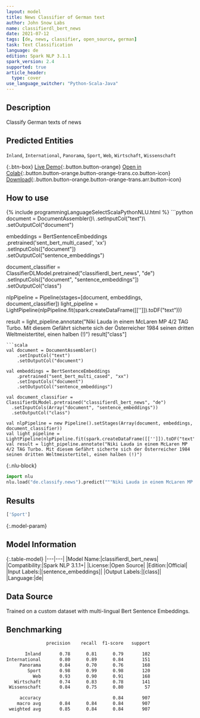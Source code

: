 ```yaml
---
layout: model
title: News Classifier of German text
author: John Snow Labs
name: classifierdl_bert_news
date: 2021-07-12
tags: [de, news, classifier, open_source, german]
task: Text Classification
language: de
edition: Spark NLP 3.1.1
spark_version: 2.4
supported: true
article_header:
  type: cover
use_language_switcher: "Python-Scala-Java"
---
```


## Description

Classify German texts of news

## Predicted Entities

`Inland`, `International`, `Panorama`, `Sport`, `Web`, `Wirtschaft`, `Wissenschaft`

{:.btn-box}
[Live Demo](https://demo.johnsnowlabs.com/public/CLASSIFICATION_DE_NEWS/){:.button.button-orange}
[Open in Colab](https://colab.research.google.com/github/JohnSnowLabs/spark-nlp-workshop/blob/master/tutorials/streamlit_notebooks/CLASSIFICATION_DE_NEWS.ipynb){:.button.button-orange.button-orange-trans.co.button-icon}
[Download](https://s3.amazonaws.com/auxdata.johnsnowlabs.com/public/models/classifierdl_bert_news_de_3.1.1_2.4_1626079085859.zip){:.button.button-orange.button-orange-trans.arr.button-icon}

## How to use



<div class="tabs-box" markdown="1">
{% include programmingLanguageSelectScalaPythonNLU.html %}
```python
document = DocumentAssembler()\
    .setInputCol("text")\
    .setOutputCol("document")

embeddings = BertSentenceEmbeddings\
  .pretrained('sent_bert_multi_cased', 'xx') \
  .setInputCols(["document"])\
  .setOutputCol("sentence_embeddings")

document_classifier = ClassifierDLModel.pretrained("classifierdl_bert_news", "de") \
  .setInputCols(["document", "sentence_embeddings"]) \
  .setOutputCol("class")

nlpPipeline = Pipeline(stages=[document, embeddings, document_classifier])
light_pipeline = LightPipeline(nlpPipeline.fit(spark.createDataFrame([['']]).toDF("text")))

result = light_pipeline.annotate("Niki Lauda in einem McLaren MP 4/2 TAG Turbo. Mit diesem Gefährt sicherte sich der Österreicher 1984 seinen dritten Weltmeistertitel, einen halben (!)")
result["class"]
```
```scala
val document = DocumentAssembler()
    .setInputCol("text")
    .setOutputCol("document")

val embeddings = BertSentenceEmbeddings
    .pretrained("sent_bert_multi_cased", "xx") 
    .setInputCols("document")
    .setOutputCol("sentence_embeddings")

val document_classifier = ClassifierDLModel.pretrained("classifierdl_bert_news", "de") 
  .setInputCols(Array("document", "sentence_embeddings")) 
  .setOutputCol("class")

val nlpPipeline = new Pipeline().setStages(Array(document, embeddings, document_classifier))
val light_pipeline = LightPipeline(nlpPipeline.fit(spark.createDataFrame([['']]).toDF("text")))
val result = light_pipeline.annotate("Niki Lauda in einem McLaren MP 4/2 TAG Turbo. Mit diesem Gefährt sicherte sich der Österreicher 1984 seinen dritten Weltmeistertitel, einen halben (!)")
```


{:.nlu-block}
```python
import nlu
nlu.load("de.classify.news").predict("""Niki Lauda in einem McLaren MP 4/2 TAG Turbo. Mit diesem Gefährt sicherte sich der Österreicher 1984 seinen dritten Weltmeistertitel, einen halben (!)""")
```

</div>

## Results

```bash
['Sport']
```

{:.model-param}
## Model Information

{:.table-model}
|---|---|
|Model Name:|classifierdl_bert_news|
|Compatibility:|Spark NLP 3.1.1+|
|License:|Open Source|
|Edition:|Official|
|Input Labels:|[sentence_embeddings]|
|Output Labels:|[class]|
|Language:|de|

## Data Source

Trained on a custom dataset with multi-lingual Bert Sentence Embeddings.

## Benchmarking

```bash
               precision    recall  f1-score   support

       Inland       0.78      0.81      0.79       102
International       0.80      0.89      0.84       151
     Panorama       0.84      0.70      0.76       168
        Sport       0.98      0.99      0.98       120
          Web       0.93      0.90      0.91       168
   Wirtschaft       0.74      0.83      0.78       141
 Wissenschaft       0.84      0.75      0.80        57

     accuracy                           0.84       907
    macro avg       0.84      0.84      0.84       907
 weighted avg       0.85      0.84      0.84       907
```